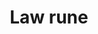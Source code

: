 ---
layout: item
title: Law rune
item-id: 563
datatable: true
id: 563
name: "Law rune"
monsters:
  - id: 70
    name: "Skeleton"
    combat_level: 22
    wiki_url: "https://oldschool.runescape.wiki/w/Skeleton#Level_22"
    drops:
      - quantity: "2"
        rarity: 0.015625
    image: "https://oldschool.runescape.wiki/images/1/1c/Giant_skeleton_%28Tarn%27s_Lair%29.png?87c63"
  - id: 74
    name: "Skeleton"
    combat_level: 21
    wiki_url: "https://oldschool.runescape.wiki/w/Skeleton#Level_21"
    drops:
      - quantity: "2"
        rarity: 0.015625
    image: "https://oldschool.runescape.wiki/images/1/1c/Giant_skeleton_%28Tarn%27s_Lair%29.png?87c63"
  - id: 77
    name: "Skeleton"
    combat_level: 25
    wiki_url: "https://oldschool.runescape.wiki/w/Skeleton#Level_25"
    drops:
      - quantity: "2"
        rarity: 0.015625
    image: "https://oldschool.runescape.wiki/images/1/1c/Giant_skeleton_%28Tarn%27s_Lair%29.png?87c63"
  - id: 82
    name: "Skeleton"
    combat_level: 45
    wiki_url: "https://oldschool.runescape.wiki/w/Skeleton#Level_45"
    drops:
      - quantity: "2"
        rarity: 0.015625
    image: "https://oldschool.runescape.wiki/images/1/1c/Giant_skeleton_%28Tarn%27s_Lair%29.png?87c63"
  - id: 291
    name: "Chaos dwarf"
    combat_level: 48
    wiki_url: "https://oldschool.runescape.wiki/w/Chaos_dwarf"
    drops:
      - quantity: "3"
        rarity: 0.03125
    image: "https://oldschool.runescape.wiki/images/f/fa/Chaos_dwarf.png?e4577"
  - id: 299
    name: "Gunthor the brave"
    combat_level: 29
    wiki_url: "https://oldschool.runescape.wiki/w/Gunthor_the_brave"
    drops:
      - quantity: "2"
        rarity: 0.0078125
    image: "https://oldschool.runescape.wiki/images/2/22/Gunthor_the_brave.png?5837c"
  - id: 301
    name: "Black Heather"
    combat_level: 34
    wiki_url: "https://oldschool.runescape.wiki/w/Black_Heather"
    drops:
      - quantity: "2"
        rarity: 0.03125
    image: ""
  - id: 302
    name: "Donny the lad"
    combat_level: 34
    wiki_url: "https://oldschool.runescape.wiki/w/Donny_the_lad"
    drops:
      - quantity: "2"
        rarity: 0.03125
    image: ""
  - id: 303
    name: "Speedy Keith"
    combat_level: 34
    wiki_url: "https://oldschool.runescape.wiki/w/Speedy_Keith"
    drops:
      - quantity: "2"
        rarity: 0.03125
    image: ""
  - id: 510
    name: "Dark wizard"
    combat_level: 20
    wiki_url: "https://oldschool.runescape.wiki/w/Dark_wizard#Level_20"
    drops:
      - quantity: "3"
        rarity: 0.0078125
    image: "https://oldschool.runescape.wiki/images/b/b4/Dark_wizard.png?ee7b6"
  - id: 512
    name: "Dark wizard"
    combat_level: 7
    wiki_url: "https://oldschool.runescape.wiki/w/Dark_wizard#Level_7"
    drops:
      - quantity: "3"
        rarity: 0.0078125
    image: "https://oldschool.runescape.wiki/images/b/b4/Dark_wizard.png?ee7b6"
  - id: 516
    name: "Black Knight"
    combat_level: 33
    wiki_url: "https://oldschool.runescape.wiki/w/Black_Knight"
    drops:
      - quantity: "3"
        rarity: 0.015625
    image: "https://oldschool.runescape.wiki/images/5/5d/Black_Knight.png?822e1"
  - id: 523
    name: "Pirate"
    combat_level: 26
    wiki_url: "https://oldschool.runescape.wiki/w/Pirate#Asgarnian_Ice_Dungeon"
    drops:
      - quantity: "2"
        rarity: 0.0078125
    image: "https://oldschool.runescape.wiki/images/3/30/Pirate_%28Brimhaven%29.png?bd685"
  - id: 1026
    name: "Bandit"
    combat_level: 22
    wiki_url: "https://oldschool.runescape.wiki/w/Bandit#Level_22"
    drops:
      - quantity: "3"
        rarity: 0.015625
      - quantity: "6"
        rarity: 0.015625
    image: "https://oldschool.runescape.wiki/images/1/1f/Bandit.png?4ee9f"
  - id: 1447
    name: "Pirate"
    combat_level: 23
    wiki_url: "https://oldschool.runescape.wiki/w/Pirate#Port_Sarim"
    drops:
      - quantity: "2"
        rarity: 0.0078125
    image: "https://oldschool.runescape.wiki/images/3/30/Pirate_%28Brimhaven%29.png?bd685"
  - id: 1798
    name: "White Knight"
    combat_level: 36
    wiki_url: "https://oldschool.runescape.wiki/w/White_Knight#Initiate"
    drops:
      - quantity: "2"
        rarity: 0.0078125
      - quantity: "3"
        rarity: 0.0078125
    image: ""
  - id: 1799
    name: "White Knight"
    combat_level: 38
    wiki_url: "https://oldschool.runescape.wiki/w/White_Knight#Proselyte"
    drops:
      - quantity: "2"
        rarity: 0.0078125
      - quantity: "3"
        rarity: 0.0078125
    image: ""
  - id: 1800
    name: "White Knight"
    combat_level: 39
    wiki_url: "https://oldschool.runescape.wiki/w/White_Knight#Acolyte"
    drops:
      - quantity: "2"
        rarity: 0.0078125
      - quantity: "3"
        rarity: 0.0078125
    image: ""
  - id: 1829
    name: "White Knight"
    combat_level: 42
    wiki_url: "https://oldschool.runescape.wiki/w/White_Knight#Partisan"
    drops:
      - quantity: "2"
        rarity: 0.0078125
      - quantity: "3"
        rarity: 0.0078125
    image: ""
  - id: 2085
    name: "Ice giant"
    combat_level: 53
    wiki_url: "https://oldschool.runescape.wiki/w/Ice_giant#Level_53"
    drops:
      - quantity: "3"
        rarity: 0.015625
    image: "https://oldschool.runescape.wiki/images/9/96/Ice_giant.png?20915"
  - id: 2090
    name: "Moss giant"
    combat_level: 42
    wiki_url: "https://oldschool.runescape.wiki/w/Moss_giant#Level_42"
    drops:
      - quantity: "3"
        rarity: 0.03125
      - quantity: "10-25"
        rarity: 0.03125
    image: "https://oldschool.runescape.wiki/images/6/61/Moss_giant.png?3c6c6"
  - id: 2098
    name: "Hill Giant"
    combat_level: 28
    wiki_url: "https://oldschool.runescape.wiki/w/Hill_Giant#1"
    drops:
      - quantity: "2"
        rarity: 0.0234375
    image: "https://oldschool.runescape.wiki/images/5/5f/Hill_Giant.png?d162a"
  - id: 2474
    name: "Catablepon"
    combat_level: 49
    wiki_url: "https://oldschool.runescape.wiki/w/Catablepon#Level_49"
    drops:
      - quantity: "2"
        rarity: 0.039603960396039604
    image: "https://oldschool.runescape.wiki/images/thumb/2/27/Catablepon.png/1200px-Catablepon.png?a482e"
  - id: 2475
    name: "Catablepon"
    combat_level: 64
    wiki_url: "https://oldschool.runescape.wiki/w/Catablepon#Level_64"
    drops:
      - quantity: "2"
        rarity: 0.039603960396039604
    image: "https://oldschool.runescape.wiki/images/thumb/2/27/Catablepon.png/1200px-Catablepon.png?a482e"
  - id: 2476
    name: "Catablepon"
    combat_level: 68
    wiki_url: "https://oldschool.runescape.wiki/w/Catablepon#Level_68"
    drops:
      - quantity: "2"
        rarity: 0.039603960396039604
    image: "https://oldschool.runescape.wiki/images/thumb/2/27/Catablepon.png/1200px-Catablepon.png?a482e"
  - id: 2514
    name: "Ankou"
    combat_level: 75
    wiki_url: "https://oldschool.runescape.wiki/w/Ankou#Level_75"
    drops:
      - quantity: "2"
        rarity: 0.06
    image: ""
  - id: 2515
    name: "Ankou"
    combat_level: 82
    wiki_url: "https://oldschool.runescape.wiki/w/Ankou#Level_82"
    drops:
      - quantity: "2"
        rarity: 0.06
    image: ""
  - id: 2516
    name: "Ankou"
    combat_level: 86
    wiki_url: "https://oldschool.runescape.wiki/w/Ankou#Level_86"
    drops:
      - quantity: "2"
        rarity: 0.06
    image: ""
  - id: 2520
    name: "Skeleton"
    combat_level: 68
    wiki_url: "https://oldschool.runescape.wiki/w/Skeleton#Level_68"
    drops:
      - quantity: "2"
        rarity: 0.015625
    image: "https://oldschool.runescape.wiki/images/1/1c/Giant_skeleton_%28Tarn%27s_Lair%29.png?87c63"
  - id: 2521
    name: "Skeleton"
    combat_level: 60
    wiki_url: "https://oldschool.runescape.wiki/w/Skeleton#Level_60"
    drops:
      - quantity: "2"
        rarity: 0.015625
    image: "https://oldschool.runescape.wiki/images/1/1c/Giant_skeleton_%28Tarn%27s_Lair%29.png?87c63"
  - id: 2524
    name: "Skeleton"
    combat_level: 85
    wiki_url: "https://oldschool.runescape.wiki/w/Skeleton#Level_85"
    drops:
      - quantity: "2"
        rarity: 0.015625
    image: "https://oldschool.runescape.wiki/images/1/1c/Giant_skeleton_%28Tarn%27s_Lair%29.png?87c63"
  - id: 2841
    name: "Ice warrior"
    combat_level: 57
    wiki_url: "https://oldschool.runescape.wiki/w/Ice_warrior"
    drops:
      - quantity: "2"
        rarity: 0.0546875
    image: ""
  - id: 3049
    name: "Hobgoblin"
    combat_level: 28
    wiki_url: "https://oldschool.runescape.wiki/w/Hobgoblin#Level_28"
    drops:
      - quantity: "2"
        rarity: 0.0234375
    image: "https://oldschool.runescape.wiki/images/3/31/Hobgoblin.png?633a6"
  - id: 3050
    name: "Hobgoblin"
    combat_level: 42
    wiki_url: "https://oldschool.runescape.wiki/w/Hobgoblin#Level_42"
    drops:
      - quantity: "2"
        rarity: 0.0234375
    image: "https://oldschool.runescape.wiki/images/3/31/Hobgoblin.png?633a6"
  - id: 3055
    name: "Barbarian"
    combat_level: 17
    wiki_url: "https://oldschool.runescape.wiki/w/Barbarian#Level_17_(Alberich)"
    drops:
      - quantity: "2"
        rarity: 0.0078125
    image: "https://oldschool.runescape.wiki/images/6/66/Barbarian_%28Fafner%29_chathead.png?3c6d0"
  - id: 3056
    name: "Barbarian"
    combat_level: 10
    wiki_url: "https://oldschool.runescape.wiki/w/Barbarian#Level_10_(Fafner)"
    drops:
      - quantity: "2"
        rarity: 0.0078125
    image: "https://oldschool.runescape.wiki/images/6/66/Barbarian_%28Fafner%29_chathead.png?3c6d0"
  - id: 3068
    name: "Barbarian"
    combat_level: 15
    wiki_url: "https://oldschool.runescape.wiki/w/Barbarian#Level_15_(Aitan)"
    drops:
      - quantity: "2"
        rarity: 0.0078125
    image: "https://oldschool.runescape.wiki/images/6/66/Barbarian_%28Fafner%29_chathead.png?3c6d0"
  - id: 3072
    name: "Barbarian"
    combat_level: 9
    wiki_url: "https://oldschool.runescape.wiki/w/Barbarian#Level_9_(Sieglinde)"
    drops:
      - quantity: "2"
        rarity: 0.0078125
    image: "https://oldschool.runescape.wiki/images/6/66/Barbarian_%28Fafner%29_chathead.png?3c6d0"
  - id: 3257
    name: "Wizard"
    combat_level: 9
    wiki_url: "https://oldschool.runescape.wiki/w/Wizard"
    drops:
      - quantity: "2"
        rarity: 0.0078125
    image: ""
  - id: 3262
    name: "Barbarian"
    combat_level: 8
    wiki_url: "https://oldschool.runescape.wiki/w/Barbarian#Level_8"
    drops:
      - quantity: "2"
        rarity: 0.0078125
    image: "https://oldschool.runescape.wiki/images/6/66/Barbarian_%28Fafner%29_chathead.png?3c6d0"
  - id: 7257
    name: "Ankou"
    combat_level: 95
    wiki_url: "https://oldschool.runescape.wiki/w/Ankou#Level_95"
    drops:
      - quantity: "2"
        rarity: 0.06
    image: ""
  - id: 7416
    name: "Obor"
    combat_level: 106
    wiki_url: "https://oldschool.runescape.wiki/w/Obor"
    drops:
      - quantity: "50-99"
        rarity: 0.1016949152542373
    image: "https://oldschool.runescape.wiki/images/8/88/Obor.png?8ec21"
  - id: 7864
    name: "Ankou"
    combat_level: 98
    wiki_url: "https://oldschool.runescape.wiki/w/Ankou#Level_98"
    drops:
      - quantity: "2"
        rarity: 0.06
    image: ""
  - id: 7989
    name: "Ogress Warrior"
    combat_level: 82
    wiki_url: "https://oldschool.runescape.wiki/w/Ogress_Warrior"
    drops:
      - quantity: "8-15"
        rarity: 0.0603448275862069
    image: "https://oldschool.runescape.wiki/images/4/40/Ogress_Warrior.png?7143b"
  - id: 7991
    name: "Ogress Shaman"
    combat_level: 82
    wiki_url: "https://oldschool.runescape.wiki/w/Ogress_Shaman"
    drops:
      - quantity: "8-15"
        rarity: 0.0603448275862069
    image: "https://oldschool.runescape.wiki/images/5/52/Ogress_Shaman.png?5b638"
  - id: 8195
    name: "Bryophyta"
    combat_level: 128
    wiki_url: "https://oldschool.runescape.wiki/w/Bryophyta"
    drops:
      - quantity: "100"
        rarity: 0.05084745762711865
    image: "https://oldschool.runescape.wiki/images/8/86/Bryophyta.png?090fd"
---